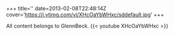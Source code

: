+++
title=''
date=2013-02-08T22:48:14Z
cover='https://i.ytimg.com/vi/XHcOaYbWHxc/sddefault.jpg'
+++

All content belongs to GlennBeck.
{{< youtube XHcOaYbWHxc >}}
